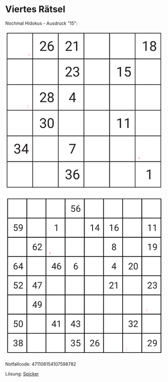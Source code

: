 Viertes Rätsel
==============

Nochmal Hidokus - Ausdruck "15":

![4-1](raetsel-04-1.png)

![4-2](raetsel-04-2.png)

<!--
  1=28
  2=31
  3=29
  4=54
  5=25
  6=12

  283129542512
-->

<script type="text/javascript">
var nextUrl="/index.html#05-";
</script>

Notfallcode: 471108154107598782

Lösung: <a href="/index.html#/loesungen/15.md">Spicker</a>
